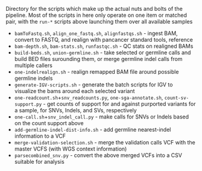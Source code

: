 Directory for the scripts which make up the actual nuts and bolts of
the pipeline.  Most of the scripts in here only operate on one item
or matched pair, with the `run-*` scripts above launching them over
all available samples

* `bamToFastq.sh`, `align_one_fastq.sh`, `alignfastqs.sh` - ingest BAM, convert to FASTQ, and realign with pancancer standard tools, reference
* `bam-depth.sh`, `bam-stats.sh`, `runfastqc.sh` - QC stats on realigned BAMs
* `build-beds.sh`, `union-germline.sh` - take selected or germline calls and build BED files surounding them, or merge germline indel calls from multiple callers
* `one-indelrealign.sh` - realign remapped BAM file around possible germline indels
* `generate-IGV-scripts.sh` - generate the batch scripts for IGV to visualize the bams around each selected variant
* `one-readcount.sh`+`snv_readcounts.py`, `one-sga-annotate.sh`, `count-sv-support.py` - get counts of support for and against purported variants for a sample, for SNVs, Indels, and SVs, respectively
* `one-call.sh`+`snv_indel_call.py` - make calls for SNVs or Indels based on the count support above
* `add-germline-indel-dist-info.sh` - add germline nearest-indel information to a VCF
* `merge-validation-selection.sh` - merge the validation calls VCF with the master VCFS (with WGS context information) 
* `parsecombined_snv.py` - convert the above merged VCFs into a CSV suitable for analysis
